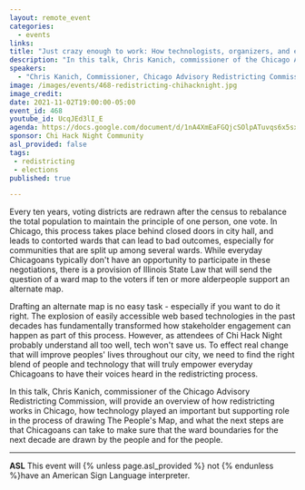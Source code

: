 ```yaml
---
layout: remote_event
categories:
  - events
links: 
title: "Just crazy enough to work: How technologists, organizers, and everyday people can come together for a better Chicago"
description: "In this talk, Chris Kanich, commissioner of the Chicago Advisory Redistricting Commission, will provide an overview of how redistricting works in Chicago, how technology played an important but supporting role in the process of drawing The People's Map, and what the next steps are that Chicagoans can take to make sure that the ward boundaries for the next decade are drawn by the people and for the people."
speakers:
  - "Chris Kanich, Commissioner, Chicago Advisory Redistricting Commission, he/him/his"
image: /images/events/468-redistricting-chihacknight.jpg
image_credit:
date: 2021-11-02T19:00:00-05:00
event_id: 468
youtube_id: UcqJEd3lI_E
agenda: https://docs.google.com/document/d/1nA4XmEaFGQjcSOlpATuvqs6x5sxYQl7sYNRzxhCPMio/edit?usp=sharing
sponsor: Chi Hack Night Community
asl_provided: false
tags: 
 - redistricting
 - elections
published: true

---
```


Every ten years, voting districts are redrawn after the census to rebalance the total population to maintain the principle of one person, one vote. In Chicago, this process takes place behind closed doors in city hall, and leads to contorted wards that can lead to bad outcomes, especially for communities that are split up among several wards. While everyday Chicagoans typically don't have an opportunity to participate in these negotiations, there is a provision of Illinois State Law that will send the question of a ward map to the voters if ten or more alderpeople support an alternate map.

Drafting an alternate map is no easy task - especially if you want to do it right. The explosion of easily accessible web based technologies in the past decades has fundamentally transformed how stakeholder engagement can happen as part of this process. However, as attendees of Chi Hack Night probably understand all too well, tech won't save us. To effect real change that will improve peoples' lives throughout our city, we need to find the right blend of people and technology that will truly empower everyday Chicagoans to have their voices heard in the redistricting process.

In this talk, Chris Kanich, commissioner of the Chicago Advisory Redistricting Commission, will provide an overview of how redistricting works in Chicago, how technology played an important but supporting role in the process of drawing The People's Map, and what the next steps are that Chicagoans can take to make sure that the ward boundaries for the next decade are drawn by the people and for the people.

---

**ASL** This event will {% unless page.asl_provided %} not {% endunless %}have an American Sign Language interpreter.
